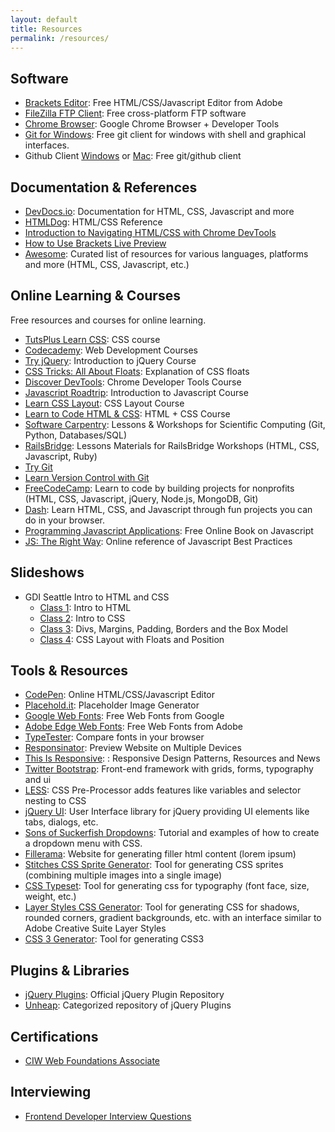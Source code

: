 ```yaml
---
layout: default
title: Resources
permalink: /resources/
---
```


Software
--------

-   [Brackets Editor](http://brackets.io/): Free HTML/CSS/Javascript Editor from Adobe
-   [FileZilla FTP Client](https://filezilla-project.org/): Free cross-platform FTP software
-   [Chrome Browser](https://www.google.com/chrome/): Google Chrome Browser + Developer Tools
-   [Git for Windows](http://msysgit.github.io/): Free git client for windows with shell and graphical interfaces.
-   Github Client [Windows](https://windows.github.com/) or [Mac](https://mac.github.com/): Free git/github client

Documentation & References
--------------------------

-   [DevDocs.io](http://devdocs.io/): Documentation for HTML, CSS, Javascript and more
-   [HTMLDog](http://htmldog.com): HTML/CSS Reference
-   [Introduction to Navigating HTML/CSS with Chrome DevTools](https://github.com/adobe/brackets/wiki/How-to-Use-Brackets#live-preview)
-   [How to Use Brackets Live Preview](https://github.com/adobe/brackets/wiki/How-to-Use-Brackets#live-preview)
-   [Awesome](https://github.com/sindresorhus/awesome): Curated list of resources for various languages, platforms and more (HTML, CSS, Javascript, etc.)

Online Learning & Courses
-------------------------

Free resources and courses for online learning.

-   [TutsPlus Learn CSS](http://learncss.tutsplus.com/): CSS course
-   [Codecademy](http://www.codecademy.com/): Web Development Courses
-   [Try jQuery](http://try.jquery.com/): Introduction to jQuery Course
-   [CSS Tricks: All About Floats](http://css-tricks.com/all-about-floats/): Explanation of CSS floats
-   [Discover DevTools](https://www.codeschool.com/courses/discover-devtools): Chrome Developer Tools Course
-   [Javascript Roadtrip](https://www.codeschool.com/courses/javascript-road-trip-part-1): Introduction to Javascript Course
-   [Learn CSS Layout](http://learnlayout.com/): CSS Layout Course
-   [Learn to Code HTML & CSS](http://learn.shayhowe.com/html-css/): HTML + CSS Course
-   [Software Carpentry](http://software-carpentry.org): Lessons & Workshops for Scientific Computing (Git, Python, Databases/SQL)
-   [RailsBridge](http://docs.railsbridge.org/docs/): Lessons Materials for RailsBridge Workshops (HTML, CSS, Javascript, Ruby)
-   [Try Git](https://try.github.io)
-   [Learn Version Control with Git](http://www.git-tower.com/learn/ebook/command-line/introduction)
-   [FreeCodeCamp](http://www.freecodecamp.com/): Learn to code by building projects for nonprofits (HTML, CSS, Javascript, jQuery, Node.js, MongoDB, Git)
-   [Dash](https://dash.generalassemb.ly/): Learn HTML, CSS, and Javascript through fun projects you can do in your browser.
-   [Programming Javascript Applications](http://chimera.labs.oreilly.com/books/1234000000262/index.html): Free Online Book on Javascript
-   [JS: The Right Way](http://jstherightway.org/): Online reference of Javascript Best Practices

Slideshows
----------

- GDI Seattle Intro to HTML and CSS
  - [Class 1](http://www.slideshare.net/hglennrock/gdi-intro-htmlcssclass1mm): Intro to HTML
  - [Class 2](http://www.slideshare.net/hglennrock/intro-htmlcss-class2): Intro to CSS
  - [Class 3](http://www.slideshare.net/hglennrock/class3-introhtmlcss): Divs, Margins, Padding, Borders and the Box Model
  - [Class 4](http://www.slideshare.net/hglennrock/intro-htmlcss-class4): CSS Layout with Floats and Position

Tools & Resources
-----------------

-   [CodePen](http://codepen.io/): Online HTML/CSS/Javascript Editor
-   [Placehold.it](http://placehold.it): Placeholder Image Generator
-   [Google Web Fonts](http://www.google.com/fonts): Free Web Fonts from
    Google
-   [Adobe Edge Web Fonts](http://html.adobe.com/edge/webfonts/): Free
    Web Fonts from Adobe
-   [TypeTester](http://www.typetester.org/): Compare fonts in your
    browser
-   [Responsinator](http://www.responsinator.com/): Preview Website on
    Multiple Devices
-   [This Is
    Responsive](http://bradfrost.github.io/this-is-responsive/): :
    Responsive Design Patterns, Resources and News
-   [Twitter Bootstrap](http://getbootstrap.com/): Front-end framework
    with grids, forms, typography and ui
-   [LESS](http://lesscss.org/): CSS Pre-Processor adds features like
    variables and selector nesting to CSS
-   [jQuery UI](http://jqueryui.com): User Interface library for jQuery
    providing UI elements like tabs, dialogs, etc.
-   [Sons of Suckerfish
    Dropdowns](http://www.htmldog.com/articles/suckerfish/dropdowns/):
    Tutorial and examples of how to create a dropdown menu with CSS.
-   [Fillerama](http://chrisvalleskey.com/fillerama/): Website for
    generating filler html content (lorem ipsum)
-   [Stitches CSS Sprite Generator](http://draeton.github.io/stitches/):
    Tool for generating CSS sprites (combining multiple images into a
    single image)
-   [CSS Typeset](http://csstypeset.com/): Tool for generating css for
    typography (font face, size, weight, etc.)
-   [Layer Styles CSS
    Generator](http://www.layerstyles.org/builder.html): Tool for
    generating CSS for shadows, rounded corners, gradient backgrounds,
    etc. with an interface similar to Adobe Creative Suite Layer Styles
-   [CSS 3 Generator](http://css3generator.com/): Tool for generating
    CSS3

Plugins & Libraries
-------------------

-   [jQuery Plugins](http://plugins.jquery.com/): Official jQuery Plugin Repository
-   [Unheap](http://www.unheap.com/): Categorized repository of jQuery Plugins

Certifications
--------------

-  [CIW Web Foundations Associate](http://www.ciwcertified.com/certifications/web_foundations_series/associate.php)

Interviewing
------------

-  [Frontend Developer Interview Questions](https://github.com/h5bp/Front-end-Developer-Interview-Questions)
